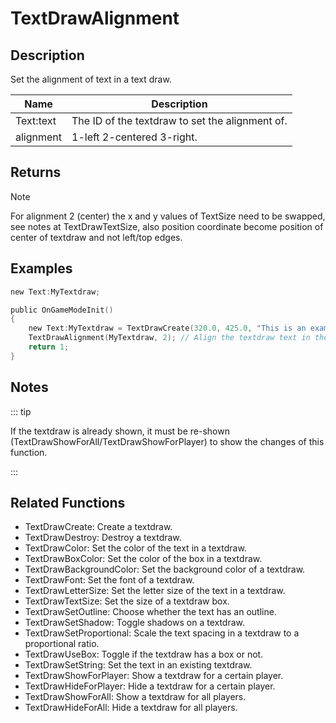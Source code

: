 # TextDrawAlignment

## Description

Set the alignment of text in a text draw.

| Name      | Description                                     |
| --------- | ----------------------------------------------- |
| Text:text | The ID of the textdraw to set the alignment of. |
| alignment | 1-left 2-centered 3-right.                      |

## Returns

Note

For alignment 2 (center) the x and y values of TextSize need to be swapped, see notes at TextDrawTextSize, also position coordinate become position of center of textdraw and not left/top edges.

## Examples

```c
new Text:MyTextdraw;

public OnGameModeInit()
{
    new Text:MyTextdraw = TextDrawCreate(320.0, 425.0, "This is an example textdraw");
    TextDrawAlignment(MyTextdraw, 2); // Align the textdraw text in the center
    return 1;
}
```

## Notes

::: tip

If the textdraw is already shown, it must be re-shown (TextDrawShowForAll/TextDrawShowForPlayer) to show the changes of this function.

:::

## Related Functions

- TextDrawCreate: Create a textdraw.
- TextDrawDestroy: Destroy a textdraw.
- TextDrawColor: Set the color of the text in a textdraw.
- TextDrawBoxColor: Set the color of the box in a textdraw.
- TextDrawBackgroundColor: Set the background color of a textdraw.
- TextDrawFont: Set the font of a textdraw.
- TextDrawLetterSize: Set the letter size of the text in a textdraw.
- TextDrawTextSize: Set the size of a textdraw box.
- TextDrawSetOutline: Choose whether the text has an outline.
- TextDrawSetShadow: Toggle shadows on a textdraw.
- TextDrawSetProportional: Scale the text spacing in a textdraw to a proportional ratio.
- TextDrawUseBox: Toggle if the textdraw has a box or not.
- TextDrawSetString: Set the text in an existing textdraw.
- TextDrawShowForPlayer: Show a textdraw for a certain player.
- TextDrawHideForPlayer: Hide a textdraw for a certain player.
- TextDrawShowForAll: Show a textdraw for all players.
- TextDrawHideForAll: Hide a textdraw for all players.
